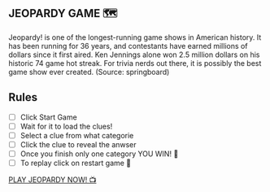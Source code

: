 ## JEOPARDY GAME 🗺️
Jeopardy! is one of the longest-running game shows in American history. It has been running for 36 years, and contestants have earned millions of dollars since it first aired. Ken Jennings alone won 2.5 million dollars on his historic 74 game hot streak. For trivia nerds out there, it is possibly the best game show ever created. (Source: springboard)
## Rules
- [ ] Click Start Game
- [ ] Wait for it to load the clues!
- [ ] Select a clue from what categorie
- [ ] Click the clue to reveal the anwser
- [ ] Once you finish only one category YOU WIN! 🤑
- [ ] To replay click on restart game 🚀

[PLAY JEOPARDY NOW! 📺](https://adnfx2.github.io/jeopardy/)
